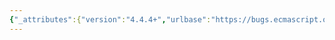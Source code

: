 ```yaml
---
{"_attributes":{"version":"4.4.4+","urlbase":"https://bugs.ecmascript.org/","maintainer":"dherman@mozilla.com"},"bug":{"bug_id":1383,"creation_ts":"2013-03-21 17:29:00 -0700","short_desc":"15.13.6.6.7: \"data\" + \"elementSize\" + \"elementType\" not defined","delta_ts":"2013-05-14 18:14:02 -0700","product":"Draft for 6th Edition","component":"editorial issue","version":"Rev 14: March 8, 2013 Draft","rep_platform":"All","op_sys":"All","bug_status":"RESOLVED","resolution":"FIXED","priority":"Normal","bug_severity":"normal","everconfirmed":true,"reporter":{"uid":"jmdyck","name":"Michael Dyck"},"assigned_to":{"uid":"allen","name":"Allen Wirfs-Brock"},"long_desc":[{"commentid":3538,"comment_count":0,"who":{"uid":"jmdyck","name":"Michael Dyck"},"bug_when":"2013-03-21 17:29:28 -0700","thetext":"In 15.13.6.6.7 \"TypedArray.prototype.set(array, offset = 0 )\",\nstep 22.e says:\n    Perform SetValueInBuffer(data, k × elementSize, elementType, kNumber).\nbut 'data', 'elementSize', and 'elementType' are not defined.\n\nChange to 'targetBuffer', 'targetElementSize', and 'targetType' respectively?"},{"commentid":3576,"comment_count":1,"who":{"uid":"allen","name":"Allen Wirfs-Brock"},"bug_when":"2013-04-04 17:58:41 -0700","thetext":"fixed in rev 15 editor's draft"},{"commentid":3972,"comment_count":2,"who":{"uid":"allen","name":"Allen Wirfs-Brock"},"bug_when":"2013-05-14 18:14:02 -0700","thetext":"resolved in rev 15, May 14, 2013 draft"}]}}
---
```

